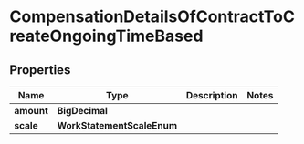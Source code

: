

# CompensationDetailsOfContractToCreateOngoingTimeBased


## Properties

| Name | Type | Description | Notes |
|------------ | ------------- | ------------- | -------------|
|**amount** | **BigDecimal** |  |  |
|**scale** | **WorkStatementScaleEnum** |  |  |



